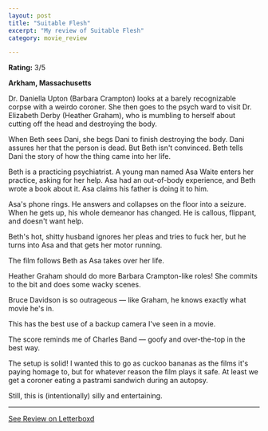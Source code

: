 ```yaml
---
layout: post
title: "Suitable Flesh"
excerpt: "My review of Suitable Flesh"
category: movie_review

---
```


**Rating:** 3/5

<b>Arkham, Massachusetts</b>

Dr. Daniella Upton (Barbara Crampton) looks at a barely recognizable corpse with a weirdo coroner. She then goes to the psych ward to visit Dr. Elizabeth Derby (Heather Graham), who is mumbling to herself about cutting off the head and destroying the body.

When Beth sees Dani, she begs Dani to finish destroying the body. Dani assures her that the person is dead. But Beth isn't convinced. Beth tells Dani the story of how the thing came into her life.

Beth is a practicing psychiatrist. A young man named Asa Waite enters her practice, asking for her help. Asa had an out-of-body experience, and Beth wrote a book about it. Asa claims his father is doing it to him.

Asa's phone rings. He answers and collapses on the floor into a seizure. When he gets up, his whole demeanor has changed. He is callous, flippant, and doesn't want help.

Beth's hot, shitty husband ignores her pleas and tries to fuck her, but he turns into Asa and that gets her motor running.

The film follows Beth as Asa takes over her life.

Heather Graham should do more Barbara Crampton-like roles! She commits to the bit and does some wacky scenes.

Bruce Davidson is so outrageous — like Graham, he knows exactly what movie he's in.

This has the best use of a backup camera I've seen in a movie.

The score reminds me of Charles Band — goofy and over-the-top in the best way.

The setup is solid! I wanted this to go as cuckoo bananas as the films it's paying homage to, but for whatever reason the film plays it safe. At least we get a coroner eating a pastrami sandwich during an autopsy.

Still, this is (intentionally) silly and entertaining.

<hr>

[See Review on Letterboxd](https://boxd.it/6tUiHX)
